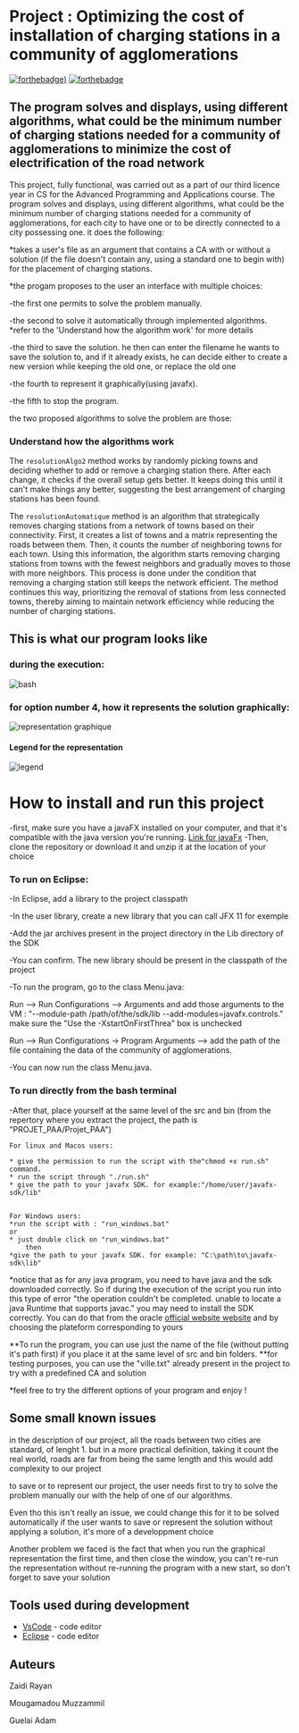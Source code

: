 # Project : Optimizing the cost of installation of charging stations in a community of agglomerations 

[![forthebadge](https://forthebadge.com/images/badges/made-with-java.svg))](http://forthebadge.com)  [![forthebadge](https://forthebadge.com/images/badges/powered-by-coffee.svg)](http://forthebadge.com)

## The program solves and displays, using different algorithms, what could be the minimum number of charging stations needed for a community of agglomerations to minimize the cost of electrification of the road network


This project, fully functional, was carried out as a part of our third licence year in CS for the Advanced Programming and Applications course.
The program solves and displays, using different algorithms, what could be the minimum number of charging stations needed for a community of agglomerations, for each city to have one or to be directly connected to a city possessing one.
it does the following:

*takes a user's file as an argument that contains a CA with or without a solution (if the file doesn't contain any, using a standard one to begin with) for the placement of charging stations.

*the progam proposes to the user an interface with multiple choices:

-the first one permits to solve the problem manually.

-the second to solve it automatically through implemented algorithms.
*refer to the 'Understand how the algorithm work' for more details

-the third to save the solution.
he then can enter the filename he wants to save the solution to, and if it already exists, he can decide either to create a new version while keeping the old one, or replace the old one

-the fourth to represent it graphically(using javafx).

-the fifth to stop the program.

the two proposed algorithms to solve the problem are those:

### Understand how the algorithms work

The `resolutionAlgo2` method works by randomly picking towns and deciding whether to add or remove a charging station there. After each change, it checks if the overall setup gets better. It keeps doing this until it can't make things any better, suggesting the best arrangement of charging stations has been found.

The `resolutionAutomatique` method is an algorithm that strategically removes charging stations from a network of towns based on their connectivity. First, it creates a list of towns and a matrix representing the roads between them. Then, it counts the number of neighboring towns for each town. Using this information, the algorithm starts removing charging stations from towns with the fewest neighbors and gradually moves to those with more neighbors. This process is done under the condition that removing a charging station still keeps the network efficient. The method continues this way, prioritizing the removal of stations from less connected towns, thereby aiming to maintain network efficiency while reducing the number of charging stations.

## This is what our program looks like
### during the execution:

![bash](https://github.com/Muzza1103/PROJET_PAA/assets/116688330/af9e54f1-f048-4986-a37a-deb2a625a4aa)

### for option number 4, how it represents the solution graphically:

![representation graphique](https://github.com/Muzza1103/PROJET_PAA/assets/116688330/f72a2c3c-58c0-4f67-b380-14e731a71216)

#### Legend for the representation


![legend](https://github.com/Muzza1103/PROJET_PAA/assets/116688330/5f1e78ed-886f-4a8b-b001-5f676140156c)



# How to install and run this project

-first, make sure you have a javaFX installed on your computer, and that it's compatible with the java version you're running.
[Link for javaFx](https://gluonhq.com/products/javafx/)
-Then, clone the repository or download it and unzip it at the location of your choice

### To run on Eclipse:

-In Eclipse, add a library to the project classpath

-In the user library, create a new library that you can call JFX 11 for exemple

-Add the jar archives present in the project directory in the Lib directory of the SDK

-You can confirm. The new library should be present in the classpath of the project

-To run the program, go to the class Menu.java:

Run --> Run Configurations --> Arguments and add those arguments to the VM : "--module-path /path/of/the/sdk/lib --add-modules=javafx.controls."
make sure the "Use the -XstartOnFirstThrea" box is unchecked

Run --> Run Configurations -> Program Arguments --> add the path of the file containing the data of the community of agglomerations.

-You can now run the class Menu.java.

### To run directly from the bash terminal

-After that, place yourself at the same level of the src and bin (from the repertory where you extract the project, the path is "PROJET_PAA/Projet_PAA")

    For linux and Macos users:

    * give the permission to run the script with the"chmod +x run.sh" command.
    * run the script through "./run.sh"
    * give the path to your javafx SDK. for example:"/home/user/javafx-sdk/lib"


    For Windows users:
    *run the script with : "run_windows.bat"
    or
    * just double click on "run_windows.bat"
        then 
    *give the path to your javafx SDK. for example: "C:\path\to\javafx-sdk\lib"

*notice that as for any java program, you need to have java and the sdk downloaded correctly. So if during the execution of the script you run into this type of error "the operation couldn't be completed. unable to locate a java Runtime that supports javac." you may need to install the SDK correctly. You can do that from the oracle [official website website](https://www.oracle.com/java/technologies/downloads/) and by choosing the plateform corresponding to yours 


**To run the program, you can use just the name of the file (without putting it's path first) if you place it at the same level of src and bin folders.
**for testing purposes, you can use the "ville.txt" already present in the project to try with a predefined CA and solution

*feel free to try the different options of your program and enjoy !

## Some small known issues 

in the description of our project, all the roads between two cities are standard, of lenght 1. but in a more practical definition, taking it count the real world, roads are far from being the same length and this would add complexity to our project


to save or to represent our project, the user needs first to try to solve the problem manually our with the help of one of our algorithms.

Even tho this isn't really an issue, we could change this for it to be solved automatically if the user wants to save or represent the solution without applying a solution, it's more of a developpment choice

Another problem we faced is the fact that when you run the graphical representation the first time, and then close the window, you can't re-run the representation without re-running the program with a new start, so don't forget to save your solution
 

## Tools used during development


* [VsCode](https://code.visualstudio.com/) - code editor
* [Eclipse](https://eclipseide.org) - code editor


## Auteurs
Zaidi Rayan

Mougamadou Muzzammil

Guelai Adam





 
